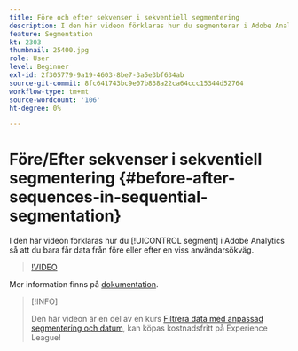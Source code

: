 ```yaml
---
title: Före och efter sekvenser i sekventiell segmentering
description: I den här videon förklaras hur du segmenterar i Adobe Analytics så att du bara får data från före eller efter en viss användarsökväg.
feature: Segmentation
kt: 2303
thumbnail: 25400.jpg
role: User
level: Beginner
exl-id: 2f305779-9a19-4603-8be7-3a5e3bf634ab
source-git-commit: 8fc641743bc9e07b838a22ca64ccc15344d52764
workflow-type: tm+mt
source-wordcount: '106'
ht-degree: 0%

---
```


# Före/Efter sekvenser i sekventiell segmentering {#before-after-sequences-in-sequential-segmentation}

I den här videon förklaras hur du [!UICONTROL segment] i Adobe Analytics så att du bara får data från före eller efter en viss användarsökväg.

>[!VIDEO](https://video.tv.adobe.com/v/25400/?quality=12&learn=on)

Mer information finns på [dokumentation](https://experienceleague.adobe.com/docs/analytics/components/segmentation/segmentation-workflow/seg-sequential-build.html?lang=en).

>[!INFO]
>
> Den här videon är en del av en kurs [Filtrera data med anpassad segmentering och datum](https://experienceleague.adobe.com/?recommended=Analytics-U-1-2021.1.filterdata), kan köpas kostnadsfritt på Experience League!
